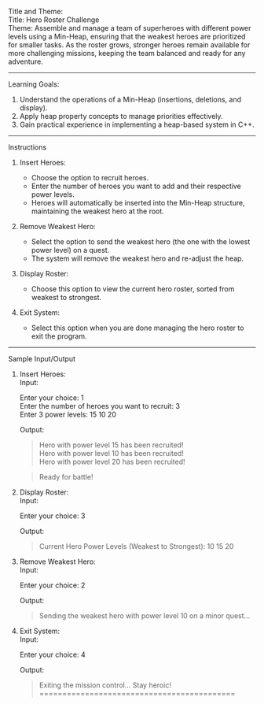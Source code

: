 Title and Theme:  
Title: Hero Roster Challenge  
Theme: Assemble and manage a team of superheroes with different power levels using a Min-Heap, ensuring that the weakest heroes are prioritized for smaller tasks. As the roster grows, stronger heroes remain available for more challenging missions, keeping the team balanced and ready for any adventure.  

---

Learning Goals:  
1. Understand the operations of a Min-Heap (insertions, deletions, and display).  
2. Apply heap property concepts to manage priorities effectively.  
3. Gain practical experience in implementing a heap-based system in C++.  

---

Instructions  
1. Insert Heroes:  
   - Choose the option to recruit heroes.  
   - Enter the number of heroes you want to add and their respective power levels.  
   - Heroes will automatically be inserted into the Min-Heap structure, maintaining the weakest hero at the root.  

2. Remove Weakest Hero:  
   - Select the option to send the weakest hero (the one with the lowest power level) on a quest.  
   - The system will remove the weakest hero and re-adjust the heap.  

3. Display Roster:  
   - Choose this option to view the current hero roster, sorted from weakest to strongest.  

4. Exit System:  
   - Select this option when you are done managing the hero roster to exit the program.  

---

 Sample Input/Output  

1. Insert Heroes:  
   Input:  
   
   Enter your choice: 1  
   Enter the number of heroes you want to recruit: 3  
   Enter 3 power levels: 15 10 20  
   
   Output:  
   
   > Hero with power level 15 has been recruited!  
   > Hero with power level 10 has been recruited!  
   > Hero with power level 20 has been recruited!  

   > Ready for battle!  
   

2. Display Roster:  
   Input:  
   
   Enter your choice: 3  
   
   Output:  
   
     > Current Hero Power Levels (Weakest to Strongest): 10 15 20  
   

3. Remove Weakest Hero:  
   Input:  
   
   Enter your choice: 2  
   
   Output:  
   
     > Sending the weakest hero with power level 10 on a minor quest...  
   

4. Exit System:  
   Input:  
   
   Enter your choice: 4  
   
   Output:  
  
   >Exiting the mission control... Stay heroic!  
   ===========================================  
